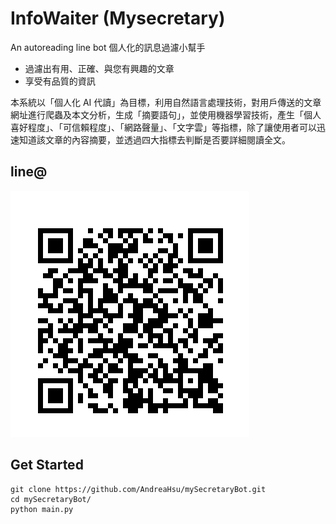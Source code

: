 # InfoWaiter (Mysecretary)
An autoreading line bot 個人化的訊息過濾小幫手
- 過濾出有用、正確、與您有興趣的文章
- 享受有品質的資訊

本系統以「個人化 AI 代讀」為目標，利用自然語言處理技術，對用戶傳送的文章網址進行爬蟲及本文分析，生成「摘要語句」，並使用機器學習技術，產生「個人喜好程度」、「可信賴程度」、「網路聲量」、「文字雲」等指標，除了讓使用者可以迅速知道該文章的內容摘要，並透過四大指標去判斷是否要詳細閱讀全文。

## line@
![line@](https://github.com/AndreaHsu/mySecretaryBot/blob/master/line@.png)

## Get Started
```
git clone https://github.com/AndreaHsu/mySecretaryBot.git  
cd mySecretaryBot/  
python main.py
````